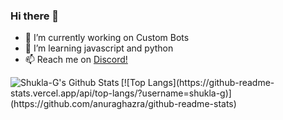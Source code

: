 ### Hi there 👋


- 🔭 I’m currently working on Custom Bots
- 🌱 I’m learning javascript and python
- 📫 Reach me on [Discord!](https://discord.gg/high5)


<img align="left" alt="Shukla-G's Github Stats" src="https://github-readme-stats.vercel.app/api?username=shukla-g&show_icons=true&hide_border=true&theme=radical" />
[![Top Langs](https://github-readme-stats.vercel.app/api/top-langs/?username=shukla-g)](https://github.com/anuraghazra/github-readme-stats)
